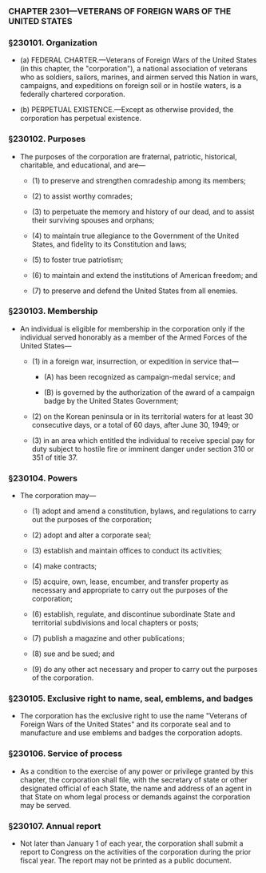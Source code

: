 ### **CHAPTER 2301—VETERANS OF FOREIGN WARS OF THE UNITED STATES**

### §230101. Organization
* (a) FEDERAL CHARTER.—Veterans of Foreign Wars of the United States (in this chapter, the "corporation"), a national association of veterans who as soldiers, sailors, marines, and airmen served this Nation in wars, campaigns, and expeditions on foreign soil or in hostile waters, is a federally chartered corporation.

* (b) PERPETUAL EXISTENCE.—Except as otherwise provided, the corporation has perpetual existence.

### §230102. Purposes
* The purposes of the corporation are fraternal, patriotic, historical, charitable, and educational, and are—

  * (1) to preserve and strengthen comradeship among its members;

  * (2) to assist worthy comrades;

  * (3) to perpetuate the memory and history of our dead, and to assist their surviving spouses and orphans;

  * (4) to maintain true allegiance to the Government of the United States, and fidelity to its Constitution and laws;

  * (5) to foster true patriotism;

  * (6) to maintain and extend the institutions of American freedom; and

  * (7) to preserve and defend the United States from all enemies.

### §230103. Membership
* An individual is eligible for membership in the corporation only if the individual served honorably as a member of the Armed Forces of the United States—

  * (1) in a foreign war, insurrection, or expedition in service that—

    * (A) has been recognized as campaign-medal service; and

    * (B) is governed by the authorization of the award of a campaign badge by the United States Government;


  * (2) on the Korean peninsula or in its territorial waters for at least 30 consecutive days, or a total of 60 days, after June 30, 1949; or

  * (3) in an area which entitled the individual to receive special pay for duty subject to hostile fire or imminent danger under section 310 or 351 of title 37.

### §230104. Powers
* The corporation may—

  * (1) adopt and amend a constitution, bylaws, and regulations to carry out the purposes of the corporation;

  * (2) adopt and alter a corporate seal;

  * (3) establish and maintain offices to conduct its activities;

  * (4) make contracts;

  * (5) acquire, own, lease, encumber, and transfer property as necessary and appropriate to carry out the purposes of the corporation;

  * (6) establish, regulate, and discontinue subordinate State and territorial subdivisions and local chapters or posts;

  * (7) publish a magazine and other publications;

  * (8) sue and be sued; and

  * (9) do any other act necessary and proper to carry out the purposes of the corporation.

### §230105. Exclusive right to name, seal, emblems, and badges
* The corporation has the exclusive right to use the name "Veterans of Foreign Wars of the United States" and its corporate seal and to manufacture and use emblems and badges the corporation adopts.

### §230106. Service of process
* As a condition to the exercise of any power or privilege granted by this chapter, the corporation shall file, with the secretary of state or other designated official of each State, the name and address of an agent in that State on whom legal process or demands against the corporation may be served.

### §230107. Annual report
* Not later than January 1 of each year, the corporation shall submit a report to Congress on the activities of the corporation during the prior fiscal year. The report may not be printed as a public document.